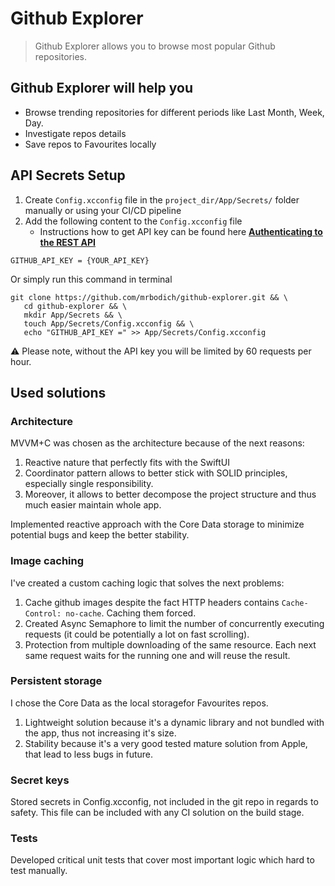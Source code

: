 # Github Explorer


> Github Explorer allows you to browse most popular Github repositories.


 ## Github Explorer will help you

* Browse trending repositories for different periods like Last Month, Week, Day.
* Investigate repos details
* Save repos to Favourites locally


 ## API Secrets Setup
 
 1. Create `Config.xcconfig` file in the `project_dir/App/Secrets/` folder manually or using your CI/CD pipeline
 2. Add the following content to the `Config.xcconfig` file
    * Instructions how to get API key can be found here [**Authenticating to the REST API**](https://developer.github.com/v3/auth/#basic-authentication)

 ```config
 GITHUB_API_KEY = {YOUR_API_KEY}
 ```

 Or simply run this command in terminal

 ```
 git clone https://github.com/mrbodich/github-explorer.git && \
    cd github-explorer && \
    mkdir App/Secrets && \
    touch App/Secrets/Config.xcconfig && \
    echo "GITHUB_API_KEY =" >> App/Secrets/Config.xcconfig
 ```

 :warning: Please note, without the API key you will be limited by 60 requests per hour.



 ## Used solutions

 ### Architecture

 MVVM+C was chosen as the architecture because of the next reasons:
 1. Reactive nature that perfectly fits with the SwiftUI
 2. Coordinator pattern allows to better stick with SOLID principles, especially single responsibility.
 3. Moreover, it allows to better decompose the project structure and thus much easier maintain whole app.

 Implemented reactive approach with the Core Data storage to minimize potential bugs and keep the better stability.


 ### Image caching

 I've created a custom caching logic that solves the next problems:
 1. Cache github images despite the fact HTTP headers contains `Cache-Control: no-cache`. Caching them forced.
 2. Created Async Semaphore to limit the number of concurrently executing requests (it could be potentially a lot on fast scrolling).
 3. Protection from multiple downloading of the same resource. Each next same request waits for the running one and will reuse the result.


 ### Persistent storage

 I chose the Core Data as the local storagefor Favourites repos.
 1. Lightweight solution because it's a dynamic library and not bundled with the app, thus not increasing it's size.
 2. Stability because it's a very good tested mature solution from Apple, that lead to less bugs in future.


 ### Secret keys

 Stored secrets in Config.xcconfig, not included in the git repo in regards to safety. This file can be included with any CI solution on the build stage.


 ### Tests

 Developed critical unit tests that cover most important logic which hard to test manually.

